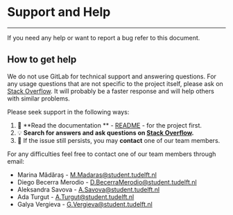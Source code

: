 # Support and Help

---
If you need any help or want to report a bug refer to this document.

## How to get help

We do not use GitLab for technical support and answering questions.
For any usage questions that are not specific to the project itself, 
please ask on [Stack Overflow](https://stackoverflow.com). 
It will probably be a faster response and will help others with similar problems.

Please seek support in the following ways:

1. :book: **Read the documentation ** - [README](README.md) -  for the project first.
2. :bulb: **Search for answers and ask questions on [Stack Overflow](https://stackoverflow.com).** 
3. :memo: If the issue still persists, you may **contact** one of our team members.

For any difficulties feel free to contact one
of our team members through email:
* Marina Mădăraş - [M.Madaras@student.tudelft.nl](mailto:M.Madaras@student.tudelft.nl)
* Diego Becerra Merodio - [D.BecerraMerodio@student.tudelft.nl](mailto:D.BecerraMerodio@student.tudelft.nl)
* Aleksandra Savova - [A.Savova@student.tudelft.nl](mailto:A.Savova@student.tudelft.nl)
* Ada Turgut - [A.Turgut@student.tudelft.nl](mailto:A.Turgut@student.tudelft.nl)
* Galya Vergieva -  [G.Vergieva@student.tudelft.nl](mailto:G.Vergieva@student.tudelft.nl)